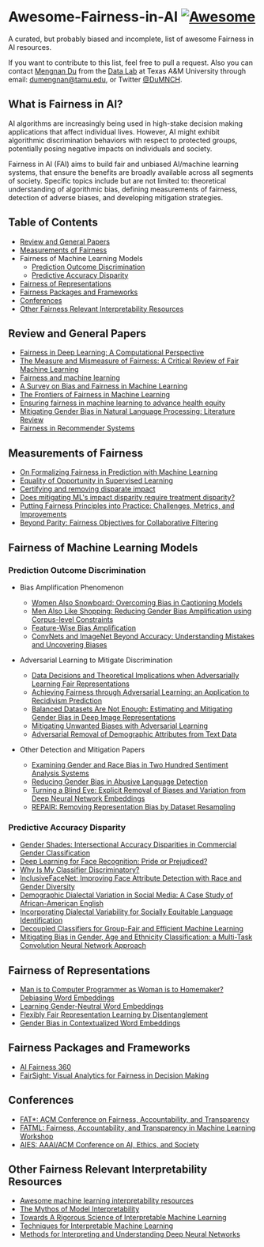 # Awesome-Fairness-in-AI [![Awesome](https://cdn.rawgit.com/sindresorhus/awesome/d7305f38d29fed78fa85652e3a63e154dd8e8829/media/badge.svg)](https://github.com/sindresorhus/awesome)

A curated, but probably biased and incomplete, list of awesome Fairness in AI resources.

If you want to contribute to this list, feel free to pull a request. Also you can contact [Mengnan Du](http://people.tamu.edu/~dumengnan/) from the [Data Lab](http://faculty.cs.tamu.edu/xiahu/) at Texas A&M University through email: dumengnan@tamu.edu, or Twitter [@DuMNCH](https://twitter.com/DuMNCH).


## What is Fairness in AI?

AI algorithms are increasingly being used in high-stake decision making applications that affect individual lives. However, AI might exhibit algorithmic discrimination behaviors with respect to protected groups, potentially posing negative impacts on individuals and society.

Fairness in AI (FAI) aims to build fair and unbiased AI/machine learning systems, that ensure the benefits are broadly available across all segments of society. Specific topics include but are not limited to: theoretical understanding of algorithmic bias, defining measurements of fairness, detection of adverse biases, and developing mitigation strategies.


## Table of Contents

* [Review and General Papers](https://github.com/datamllab/awesome-fairness-machine-learning#review-and-general-papers)
* [Measurements of Fairness](https://github.com/datamllab/awesome-fairness-machine-learning#measurements-of-fairness)
* Fairness of Machine Learning Models
  * [Prediction Outcome Discrimination](https://github.com/datamllab/awesome-fairness-machine-learning#prediction-outcome-discrimination)
  * [Predictive Accuracy Disparity](https://github.com/datamllab/awesome-fairness-machine-learning#predictive-accuracy-disparity)
* [Fairness of Representations](https://github.com/datamllab/awesome-fairness-machine-learning#fairness-of-representations)
* [Fairness Packages and Frameworks](https://github.com/datamllab/awesome-fairness-machine-learning#fairness-packages-and-frameworks)
* [Conferences](https://github.com/datamllab/awesome-fairness-machine-learning#conferences)
* [Other Fairness Relevant Interpretability Resources](https://github.com/datamllab/awesome-fairness-machine-learning#other-fairness-relevant-interpretability-resources)
  

## Review and General Papers

* [Fairness in Deep Learning: A Computational Perspective](https://arxiv.org/pdf/1908.08843.pdf)
* [The Measure and Mismeasure of Fairness: A Critical Review of Fair Machine Learning](https://arxiv.org/pdf/1808.00023.pdf)
* [Fairness and machine learning](https://fairmlbook.org/)
* [A Survey on Bias and Fairness in Machine Learning](https://arxiv.org/pdf/1908.09635.pdf)
* [The Frontiers of Fairness in Machine Learning](https://arxiv.org/pdf/1810.08810.pdf)
* [Ensuring fairness in machine learning to advance health equity](https://annals.org/aim/fullarticle/2717119)
* [Mitigating Gender Bias in Natural Language Processing: Literature Review](https://www.aclweb.org/anthology/P19-1159.pdf)
* [Fairness in Recommender Systems](http://www.ec.tuwien.ac.at/~dimitris/research/recsys-fairness.html)



## Measurements of Fairness

* [On Formalizing Fairness in Prediction with Machine Learning](https://arxiv.org/pdf/1710.03184.pdf)
* [Equality of Opportunity in Supervised Learning](https://arxiv.org/pdf/1610.02413.pdf)
* [Certifying and removing disparate impact](https://arxiv.org/pdf/1412.3756.pdf)
* [Does mitigating ML's impact disparity require treatment disparity?](https://papers.nips.cc/paper/8035-does-mitigating-mls-impact-disparity-require-treatment-disparity.pdf)
* [Putting Fairness Principles into Practice: Challenges, Metrics, and Improvements](https://arxiv.org/pdf/1901.04562.pdf)
* [Beyond Parity: Fairness Objectives for Collaborative Filtering](https://arxiv.org/pdf/1705.08804.pdf)


## Fairness of Machine Learning Models

### Prediction Outcome Discrimination

* Bias Amplification Phenomenon
  * [Women Also Snowboard: Overcoming Bias in Captioning Models](http://openaccess.thecvf.com/content_ECCV_2018/papers/Lisa_Anne_Hendricks_Women_also_Snowboard_ECCV_2018_paper.pdf)
  * [Men Also Like Shopping: Reducing Gender Bias Amplification using Corpus-level Constraints](https://arxiv.org/pdf/1707.09457.pdf)
  * [Feature-Wise Bias Amplification](https://arxiv.org/pdf/1812.08999.pdf)
  * [ConvNets and ImageNet Beyond Accuracy: Understanding Mistakes and Uncovering Biases](https://arxiv.org/pdf/1711.11443.pdf)


* Adversarial Learning to Mitigate Discrimination
  * [Data Decisions and Theoretical Implications when Adversarially Learning Fair Representations](https://arxiv.org/pdf/1707.00075.pdf)
  * [Achieving Fairness through Adversarial Learning: an Application to Recidivism Prediction](https://arxiv.org/pdf/1807.00199.pdf)
  * [Balanced Datasets Are Not Enough: Estimating and Mitigating Gender Bias in Deep Image Representations](https://arxiv.org/pdf/1811.08489.pdf)
  * [Mitigating Unwanted Biases with Adversarial Learning](https://arxiv.org/pdf/1801.07593.pdf)
  * [Adversarial Removal of Demographic Attributes from Text Data](https://arxiv.org/pdf/1808.06640.pdf)

* Other Detection and Mitigation Papers
  * [Examining Gender and Race Bias in Two Hundred Sentiment Analysis Systems](https://arxiv.org/pdf/1805.04508.pdf)
  * [Reducing Gender Bias in Abusive Language Detection](https://arxiv.org/pdf/1808.07231.pdf)
  * [Turning a Blind Eye: Explicit Removal of Biases and Variation from Deep Neural Network Embeddings](https://arxiv.org/pdf/1809.02169.pdf)
  * [REPAIR: Removing Representation Bias by Dataset Resampling](http://openaccess.thecvf.com/content_CVPR_2019/papers/Li_REPAIR_Removing_Representation_Bias_by_Dataset_Resampling_CVPR_2019_paper.pdf)
  


### Predictive Accuracy Disparity

* [Gender Shades: Intersectional Accuracy Disparities in Commercial Gender Classification](http://proceedings.mlr.press/v81/buolamwini18a/buolamwini18a.pdf)
* [Deep Learning for Face Recognition: Pride or Prejudiced?](https://arxiv.org/pdf/1904.01219.pdf)
* [Why Is My Classifier Discriminatory?](https://papers.nips.cc/paper/7613-why-is-my-classifier-discriminatory.pdf)
* [InclusiveFaceNet: Improving Face Attribute Detection with Race and Gender Diversity
](https://arxiv.org/pdf/1712.00193.pdf)
* [Demographic Dialectal Variation in Social Media: A Case Study of African-American English](https://aclweb.org/anthology/D16-1120/)
* [Incorporating Dialectal Variability for Socially Equitable Language Identification](https://www.aclweb.org/anthology/P17-2009/)
* [Decoupled Classifiers for Group-Fair and Efficient Machine Learning](http://proceedings.mlr.press/v81/dwork18a.html)
* [Mitigating Bias in Gender, Age and Ethnicity Classification: a Multi-Task Convolution Neural Network Approach](https://hal.inria.fr/hal-01892103/document)



## Fairness of Representations

* [Man is to Computer Programmer as Woman is to Homemaker? Debiasing Word Embeddings](https://arxiv.org/pdf/1607.06520.pdf)
* [Learning Gender-Neutral Word Embeddings](https://arxiv.org/pdf/1809.01496.pdf)
* [Flexibly Fair Representation Learning by Disentanglement](https://arxiv.org/pdf/1906.02589.pdf)
* [Gender Bias in Contextualized Word Embeddings](https://arxiv.org/pdf/1904.03310.pdf)



## Fairness Packages and Frameworks

* [AI Fairness 360](https://github.com/IBM/AIF360)
* [FairSight: Visual Analytics for Fairness in Decision Making](https://arxiv.org/pdf/1908.00176.pdf)



## Conferences

* [FAT\*: ACM Conference on Fairness, Accountability, and Transparency](https://fatconference.org/)
* [FATML: Fairness, Accountability, and Transparency in Machine Learning Workshop](https://www.fatml.org/)
* [AIES: AAAI/ACM Conference on AI, Ethics, and Society](http://www.aies-conference.com/2020/)


## Other Fairness Relevant Interpretability Resources

* [Awesome machine learning interpretability resources](https://github.com/jphall663/awesome-machine-learning-interpretability)
* [The Mythos of Model Interpretability](https://arxiv.org/pdf/1606.03490.pdf)
* [Towards A Rigorous Science of Interpretable Machine Learning](https://arxiv.org/pdf/1702.08608.pdf)
* [Techniques for Interpretable Machine Learning](https://arxiv.org/pdf/1808.00033.pdf)
* [Methods for Interpreting and Understanding Deep Neural Networks](https://arxiv.org/pdf/1706.07979.pdf)





